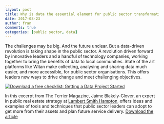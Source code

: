 ```yaml
---
layout: post
title: Why is data the essential element for public sector transformation?
date: 2017-08-23
author: fran
comments: true
categories: [public sector, data]
---
```

The challenges may be big. And the future unclear. But a data-driven revolution is taking shape in the public sector. A revolution driven forward by innovative leaders and a handful of technology companies, working together to bring the benefits of data to local communities. State of the art platforms like Witan make collecting, analysing and sharing data much easier, and more accessible, for public sector organisations. This offers leaders new ways to drive change and meet challenging objectives.

<!--more-->

<!--HubSpot Call-to-Action Code --><span class="hs-cta-wrapper" id="hs-cta-wrapper-2d5848d9-00d4-4807-8040-ee03471d6f27"><span class="hs-cta-node hs-cta-2d5848d9-00d4-4807-8040-ee03471d6f27" id="hs-cta-2d5848d9-00d4-4807-8040-ee03471d6f27"><!--[if lte IE 8]><div id="hs-cta-ie-element"></div><![endif]--><a href="https://cta-redirect.hubspot.com/cta/redirect/3461032/2d5848d9-00d4-4807-8040-ee03471d6f27"  target="_blank" ><img class="hs-cta-img" id="hs-cta-img-2d5848d9-00d4-4807-8040-ee03471d6f27" style="border-width:0px;" src="https://no-cache.hubspot.com/cta/default/3461032/2d5848d9-00d4-4807-8040-ee03471d6f27.png"  alt="Download a free checklist: Getting a Data Project Started"/></a><!-- end HubSpot Call-to-Action Code -->

In this excerpt from The Terrier Magazine, Jaime Blakely-Glover, an expert in public real estate strategy at [Lambert Smith Hampton](http://www.lsh.co.uk), offers ideas and examples of tools and techniques that public sector leaders can adopt to get more from their assets and plan future service delivery.
[Download the article](https://cdn2.hubspot.net/hubfs/3461032/Mastodon%20C%20and%20LSH%20-%20Terrier%20article%20-%20Summer%202017.pdf)


